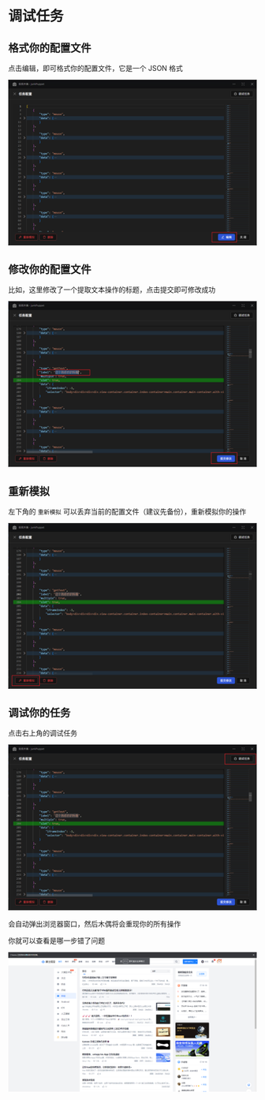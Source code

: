 # 调试任务

## 格式你的配置文件

点击编辑，即可格式你的配置文件，它是一个 JSON 格式

![](./images/debug-task1.png)

## 修改你的配置文件

比如，这里修改了一个提取文本操作的标题，点击提交即可修改成功

![](./images/debug-task2.png)

## 重新模拟

左下角的 `重新模拟` 可以丢弃当前的配置文件（建议先备份），重新模拟你的操作

![](./images/debug-task3.png)

## 调试你的任务

点击右上角的调试任务

![](./images/debug-task4.png)

会自动弹出浏览器窗口，然后木偶将会重现你的所有操作

你就可以查看是哪一步错了问题

![](./images/debug-task5.png)
